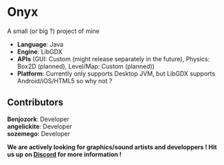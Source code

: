 # Onyx
A small (or big ?) project of mine
* **Language**: Java
* **Engine**: LibGDX
* **APIs** (GUI: Custom (might release separately in the future), Physics: Box2D (planned), Level/Map: Custom (planned))
* **Platform**: Currently only supports Desktop JVM, but LibGDX supports Android/iOS/HTML5 so why not ?

## Contributors
**Benjozork**: Developer  
**angelickite**: Developer  
**sozemego**: Developer  

**We are actively looking for graphics/sound artists and developpers ! Hit us up on [Discord](https://discord.gg/gqhcbRP) for more information !**
